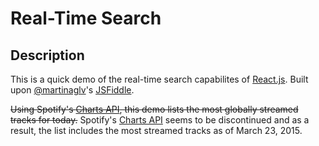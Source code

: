 # Real-Time Search

## Description

This is a quick demo of the real-time search capabilites of [React.js](https://facebook.github.io/react/index.html). Built upon [@martinaglv](http://jsfiddle.net/user/martinaglv/fiddles/)'s [JSFiddle](http://jsfiddle.net/martinaglv/3N6D3/light/).

~~Using Spotify's [Charts API](http://charts.spotify.com/docs), this demo lists the most globally streamed tracks for today.~~
Spotify's [Charts API](http://charts.spotify.com/docs) seems to be discontinued and as a result, the list includes the most streamed tracks as of March 23, 2015.